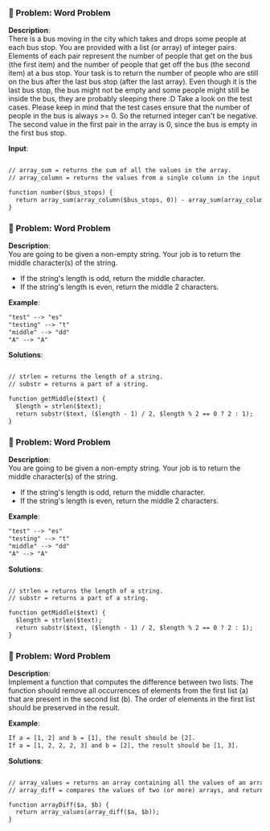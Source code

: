 
### 🚧 Problem: Word Problem

**Description**:  
There is a bus moving in the city which takes and drops some people at each bus stop.
You are provided with a list (or array) of integer pairs. Elements of each pair represent the number of people that get on the bus (the first item) and the number of people that get off the bus (the second item) at a bus stop.
Your task is to return the number of people who are still on the bus after the last bus stop (after the last array). Even though it is the last bus stop, the bus might not be empty and some people might still be inside the bus, they are probably sleeping there :D
Take a look on the test cases.
Please keep in mind that the test cases ensure that the number of people in the bus is always >= 0. So the returned integer can't be negative.
The second value in the first pair in the array is 0, since the bus is empty in the first bus stop.

**Input**:
```txt

// array_sum = returns the sum of all the values in the array.
// array_column = returns the values from a single column in the input array.

function number($bus_stops) {
  return array_sum(array_column($bus_stops, 0)) - array_sum(array_column($bus_stops, 1));
}
```

### 🚧 Problem: Word Problem

**Description**:  
You are going to be given a non-empty string. Your job is to return the middle character(s) of the string.

- If the string's length is odd, return the middle character.
- If the string's length is even, return the middle 2 characters.

**Example**:
```txt
"test" --> "es"
"testing" --> "t"
"middle" --> "dd"
"A" --> "A"
```

**Solutions**:
```txt

// strlen = returns the length of a string.
// substr = returns a part of a string.

function getMiddle($text) {
  $length = strlen($text);
  return substr($text, ($length - 1) / 2, $length % 2 == 0 ? 2 : 1);
}
```

### 🚧 Problem: Word Problem

**Description**:  
You are going to be given a non-empty string. Your job is to return the middle character(s) of the string.

- If the string's length is odd, return the middle character.
- If the string's length is even, return the middle 2 characters.

**Example**:
```txt
"test" --> "es"
"testing" --> "t"
"middle" --> "dd"
"A" --> "A"
```

**Solutions**:
```txt

// strlen = returns the length of a string.
// substr = returns a part of a string.

function getMiddle($text) {
  $length = strlen($text);
  return substr($text, ($length - 1) / 2, $length % 2 == 0 ? 2 : 1);
}
```

### 🚧 Problem: Word Problem

**Description**:  
Implement a function that computes the difference between two lists. The function should remove all occurrences of elements from the first list (a) that are present in the second list (b). The order of elements in the first list should be preserved in the result.

**Example**:
```txt
If a = [1, 2] and b = [1], the result should be [2].
If a = [1, 2, 2, 2, 3] and b = [2], the result should be [1, 3].
```

**Solutions**:
```txt

// array_values = returns an array containing all the values of an array.
// array_diff = compares the values of two (or more) arrays, and returns the differences.

function arrayDiff($a, $b) {
  return array_values(array_diff($a, $b));
}
```
